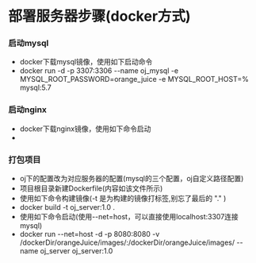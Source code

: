 # 部署服务器步骤(docker方式)

### 启动mysql
* docker下载mysql镜像，使用如下启动命令
* docker run -d -p 3307:3306 --name oj_mysql -e MYSQL_ROOT_PASSWORD=orange_juice -e MYSQL_ROOT_HOST=% mysql:5.7

### 启动nginx
* docker下载nginx镜像，使用如下命令启动
*

### 打包项目
* oj下的配置改为对应服务器的配置(mysql的三个配置，oj自定义路径配置)
* 项目根目录新建Dockerfile(内容如该文件所示)
* 使用如下命令构建镜像(-t 是为构建的镜像打标签,别忘了最后的 "." )
* docker build -t oj_server:1.0 .
* 使用如下命令启动(使用--net=host，可以直接使用localhost:3307连接mysql)
* docker run --net=host -d -p 8080:8080 -v /dockerDir/orangeJuice/images/:/dockerDir/orangeJuice/images/ --name oj_server oj_server:1.0